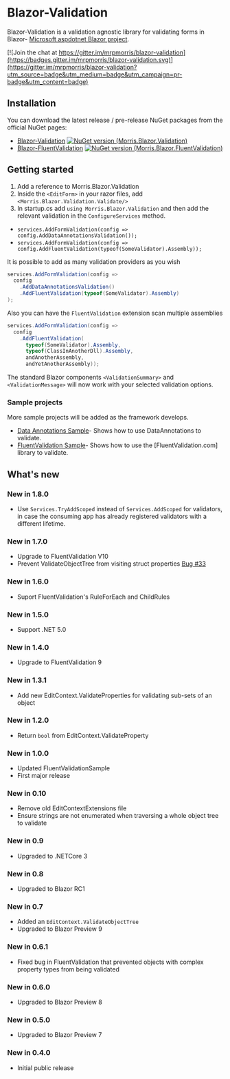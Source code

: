 # Blazor-Validation


Blazor-Validation is a validation agnostic library for validating forms in Blazor- [Microsoft aspdotnet Blazor project]. 

[![Join the chat at https://gitter.im/mrpmorris/blazor-validation](https://badges.gitter.im/mrpmorris/blazor-validation.svg)](https://gitter.im/mrpmorris/blazor-validation?utm_source=badge&utm_medium=badge&utm_campaign=pr-badge&utm_content=badge) 

## Installation
You can download the latest release / pre-release NuGet packages from the official NuGet pages:
- [Blazor-Validation] [![NuGet version (Morris.Blazor.Validation)](https://img.shields.io/nuget/v/Morris.Blazor.Validation.svg?style=flat-square)](https://www.nuget.org/packages/Morris.Blazor.Validation/)
- [Blazor-FluentValidation] [![NuGet version (Morris.Blazor.FluentValidation)](https://img.shields.io/nuget/v/Morris.Blazor.FluentValidation.svg?style=flat-square)](https://www.nuget.org/packages/Morris.Blazor.FluentValidation/) 

## Getting started
 1. Add a reference to Morris.Blazor.Validation
 2. Inside the `<EditForm>` in your razor files, add `<Morris.Blazor.Validation.Validate/>`
 3. In startup.cs add `using Morris.Blazor.Validation` and then add the relevant validation in the `ConfigureServices` method.

-  `services.AddFormValidation(config => config.AddDataAnnotationsValidation());`
-  `services.AddFormValidation(config => config.AddFluentValidation(typeof(SomeValidator).Assembly));`

It is possible to add as many validation providers as you wish
```c#
services.AddFormValidation(config => 
  config
    .AddDataAnnotationsValidation()
    .AddFluentValidation(typeof(SomeValidator).Assembly)
);
```

Also you can have the `FluentValidation` extension scan multiple assemblies

```c#
services.AddFormValidation(config => 
  config
    .AddFluentValidation(
      typeof(SomeValidator).Assembly,
      typeof(ClassInAnotherDll).Assembly,
      andAnotherAssembly,
      andYetAnotherAssembly));
```

The standard Blazor components `<ValidationSummary>` and `<ValidationMessage>` will now work with your selected validation options.

### Sample projects
More sample projects will be added as the framework develops.
 - [Data Annotations Sample]- Shows how to use DataAnnotations to validate.
 - [FluentValidation Sample]- Shows how to use the [FluentValidation.com] library to validate.

## What's new

### New in 1.8.0
- Use `Services.TryAddScoped` instead of `Services.AddScoped` for validators, in case 
  the consuming app has already registered validators with a different lifetime.

### New in 1.7.0
- Upgrade to FluentValidation V10
- Prevent ValidateObjectTree from visiting struct properties [Bug #33](https://github.com/mrpmorris/blazor-validation/issues/33)

### New in 1.6.0
- Suport FluentValidation's RuleForEach and ChildRules

### New in 1.5.0
- Support .NET 5.0

### New in 1.4.0
- Upgrade to FluentValidation 9

### New in 1.3.1
- Add new EditContext.ValidateProperties for validating sub-sets of an object

### New in 1.2.0
- Return `bool` from EditContext.ValidateProperty

### New in 1.0.0
- Updated FluentValidationSample
- First major release

### New in 0.10
- Remove old EditContextExtensions file
- Ensure strings are not enumerated when traversing a whole object tree to validate

### New in 0.9
- Upgraded to .NETCore 3

### New in 0.8
- Upgraded to Blazor RC1

### New in 0.7
- Added an `EditContext.ValidateObjectTree`
- Upgraded to Blazor Preview 9

### New in 0.6.1
- Fixed bug in FluentValidation that prevented objects with complex property types from being validated

### New in 0.6.0
- Upgraded to Blazor Preview 8

### New in 0.5.0
- Upgraded to Blazor Preview 7

### New in 0.4.0
- Initial public release

   [Microsoft aspdotnet blazor project]: <https://github.com/aspnet/Blazor>
   [Blazor-Validation]: <https://www.nuget.org/packages/Morris.Blazor.Validation/>
   [Blazor-FluentValidation]: <https://www.nuget.org/packages/Morris.Blazor.FluentValidation/>
   [Data Annotations Sample]: <https://github.com/mrpmorris/blazor-validation/tree/master/samples/01-DataAnnotationsValidation/>
   [FluentValidation Sample]: <https://github.com/mrpmorris/blazor-validation/tree/master/samples/02-FluentValidation/>
   [Blazored FluentValidation]: <https://github.com/Blazored/FluentValidation>
